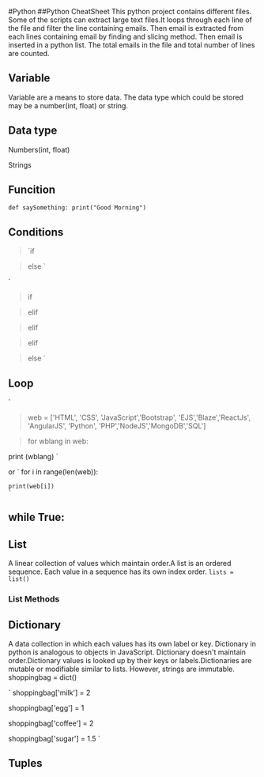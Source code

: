 #Python
##Python CheatSheet
This python project contains different files. Some of the scripts can extract large text files.It loops through each line of the file and filter the line containing emails. Then email is extracted from each lines containing email by finding and slicing method. Then email is inserted in a python list. The total emails in the file and  total number of lines are counted.

## Variable
Variable are a means to store data. The data type which could be stored may be a number(int, float) or string.

## Data type
Numbers(int, float)

Strings

## Funcition
`def saySomething:
  print("Good Morning")`
## Conditions
>`if 

>else
`

`
> if

> elif 

> elif

> elif

> else
`

## Loop
`
> web = ['HTML', 'CSS', 'JavaScript','Bootstrap', 'EJS','Blaze','ReactJs', 'AngularJS', 'Python', 'PHP','NodeJS','MongoDB','SQL']

> for wblang in web:

  print (wblang)
  `
  
  or
  `
  for i in range(len(web)):
  
    print(web[i])
    `
    
while True:
  ---

## List
A linear collection of values which maintain order.A list is an ordered sequence. Each value in a sequence has its own index order.
`lists = list()`
### List Methods

## Dictionary
A data collection in which each values has its own label or key. Dictionary in python is analogous to objects in JavaScript. Dictionary doesn't maintain order.Dictionary values is looked up by their keys or labels.Dictionaries are mutable or modifiable similar to lists. However, strings are immutable.
shoppingbag = dict()

`
shoppingbag['milk'] = 2

shoppingbag['egg'] = 1

shoppingbag['coffee'] = 2

shoppingbag['sugar'] = 1.5
`


## Tuples

